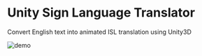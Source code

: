 # Unity Sign Language Translator

Convert English text into animated ISL translation using Unity3D

![demo](demo.gif)